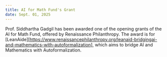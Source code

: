 ```yaml
---
title: AI for Math Fund's Grant
date: Sept. 01, 2025
---
```


Prof. Siddhartha Gadgil has been awarded one of the opening grants of the AI for Math Fund, offered by Renaissance Philanthropy. The award is for
[LeanAide][https://www.renaissancephilanthropy.org/leanaid-bridgingai-and-mathematics-with-autoformalization],
which aims to bridge AI and Mathematics with Autoformalization.
